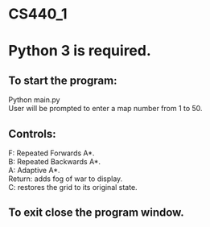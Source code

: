 # CS440_1

# Python 3 is required.

## To start the program:
Python main.py \
User will be prompted to enter a map number from 1 to 50.

## Controls:
F: Repeated Forwards A*. \
B: Repeated Backwards A*. \
A: Adaptive A*. \
Return: adds fog of war to display. \
C: restores the grid to its original state.

## To exit close the program window.
